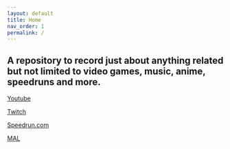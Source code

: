 ```yaml
---
layout: default
title: Home
nav_order: 1
permalink: /
---
```


## A repository to record just about anything related but not limited to video games, music, anime, speedruns and more. 

[Youtube](https://www.youtube.com/channel/UCbqRs9jTlIsowmnO6X2WsQA)

[Twitch](https://www.twitch.tv/jackpotat0)

[Speedrun.com](https://www.youtube.com/)

[MAL](https://myanimelist.net/animelist/Jack_Potato)
